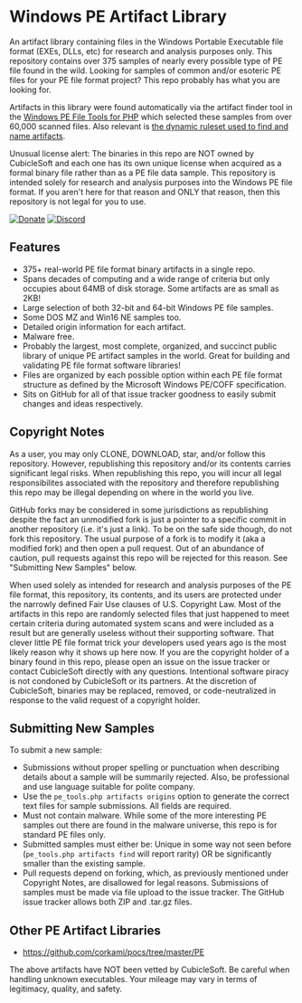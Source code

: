 Windows PE Artifact Library
===========================

An artifact library containing files in the Windows Portable Executable file format (EXEs, DLLs, etc) for research and analysis purposes only.  This repository contains over 375 samples of nearly every possible type of PE file found in the wild.  Looking for samples of common and/or esoteric PE files for your PE file format project?  This repo probably has what you are looking for.

Artifacts in this library were found automatically via the artifact finder tool in the [Windows PE File Tools for PHP](https://github.com/cubiclesoft/php-winpefile) which selected these samples from over 60,000 scanned files.  Also relevant is [the dynamic ruleset used to find and name artifacts](https://github.com/cubiclesoft/php-winpefile/blob/master/support/artifact_rules.php).

Unusual license alert:  The binaries in this repo are NOT owned by CubicleSoft and each one has its own unique license when acquired as a formal binary file rather than as a PE file data sample.  This repository is intended solely for research and analysis purposes into the Windows PE file format.  If you aren't here for that reason and ONLY that reason, then this repository is not legal for you to use.

[![Donate](https://cubiclesoft.com/res/donate-shield.png)](https://cubiclesoft.com/donate/) [![Discord](https://img.shields.io/discord/777282089980526602?label=chat&logo=discord)](https://cubiclesoft.com/product-support/github/)

Features
--------

* 375+ real-world PE file format binary artifacts in a single repo.
* Spans decades of computing and a wide range of criteria but only occupies about 64MB of disk storage.  Some artifacts are as small as 2KB!
* Large selection of both 32-bit and 64-bit Windows PE file samples.
* Some DOS MZ and Win16 NE samples too.
* Detailed origin information for each artifact.
* Malware free.
* Probably the largest, most complete, organized, and succinct public library of unique PE artifact samples in the world.  Great for building and validating PE file format software libraries!
* Files are organized by each possible option within each PE file format structure as defined by the Microsoft Windows PE/COFF specification.
* Sits on GitHub for all of that issue tracker goodness to easily submit changes and ideas respectively.

Copyright Notes
---------------

As a user, you may only CLONE, DOWNLOAD, star, and/or follow this repository.  However, republishing this repository and/or its contents carries significant legal risks.  When republishing this repo, you will incur all legal responsibilites associated with the repository and therefore republishing this repo may be illegal depending on where in the world you live.

GitHub forks may be considered in some jurisdictions as republishing despite the fact an unmodified fork is just a pointer to a specific commit in another repository (i.e. it's just a link).  To be on the safe side though, do not fork this repository.  The usual purpose of a fork is to modify it (aka a modified fork) and then open a pull request.  Out of an abundance of caution, pull requests against this repo will be rejected for this reason.  See "Submitting New Samples" below.

When used solely as intended for research and analysis purposes of the PE file format, this repository, its contents, and its users are protected under the narrowly defined Fair Use clauses of U.S. Copyright Law.  Most of the artifacts in this repo are randomly selected files that just happened to meet certain criteria during automated system scans and were included as a result but are generally useless without their supporting software.  That clever little PE file format trick your developers used years ago is the most likely reason why it shows up here now.  If you are the copyright holder of a binary found in this repo, please open an issue on the issue tracker or contact CubicleSoft directly with any questions.  Intentional software piracy is not condoned by CubicleSoft or its partners.  At the discretion of CubicleSoft, binaries may be replaced, removed, or code-neutralized in response to the valid request of a copyright holder.

Submitting New Samples
----------------------

To submit a new sample:

* Submissions without proper spelling or punctuation when describing details about a sample will be summarily rejected.  Also, be professional and use language suitable for polite company.
* Use the `pe_tools.php artifacts origins` option to generate the correct text files for sample submissions.  All fields are required.
* Must not contain malware.  While some of the more interesting PE samples out there are found in the malware universe, this repo is for standard PE files only.
* Submitted samples must either be:  Unique in some way not seen before (`pe_tools.php artifacts find` will report rarity) OR be significantly smaller than the existing sample.
* Pull requests depend on forking, which, as previously mentioned under Copyright Notes, are disallowed for legal reasons.  Submissions of samples must be made via file upload to the issue tracker.  The GitHub issue tracker allows both ZIP and .tar.gz files.

Other PE Artifact Libraries
---------------------------

* https://github.com/corkami/pocs/tree/master/PE

The above artifacts have NOT been vetted by CubicleSoft.  Be careful when handling unknown executables.  Your mileage may vary in terms of legitimacy, quality, and safety.
